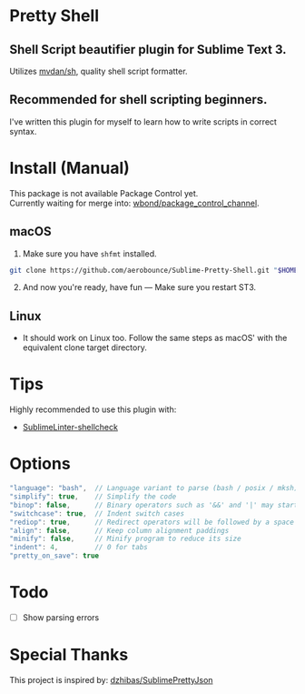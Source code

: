 # Pretty Shell
## Shell Script beautifier plugin for Sublime Text 3.
Utilizes [mvdan/sh](https://github.com/mvdan/sh), quality shell script formatter.


## Recommended for shell scripting beginners.
I've written this plugin for myself to learn how to write scripts in correct syntax.


# Install (Manual)
This package is not available Package Control yet.\
Currently waiting for merge into: [wbond/package_control_channel](https://github.com/wbond/package_control_channel).

## macOS
1. Make sure you have `shfmt` installed.
```bash
git clone https://github.com/aerobounce/Sublime-Pretty-Shell.git "$HOME/Library/Application Support/Sublime Text 3/Packages/PrettyShell"
```
2. And now you're ready, have fun — Make sure you restart ST3.

## Linux
- It should work on Linux too. Follow the same steps as macOS' with the equivalent clone target directory.


# Tips
Highly recommended to use this plugin with:

- [SublimeLinter-shellcheck](https://packagecontrol.io/packages/SublimeLinter-shellcheck)


# Options
```javascript
"language": "bash",  // Language variant to parse (bash / posix / mksh)
"simplify": true,    // Simplify the code
"binop": false,      // Binary operators such as '&&' and '|' may start a line
"switchcase": true,  // Indent switch cases
"rediop": true,      // Redirect operators will be followed by a space
"align": false,      // Keep column alignment paddings
"minify": false,     // Minify program to reduce its size
"indent": 4,         // 0 for tabs
"pretty_on_save": true
```


# Todo
- [ ] Show parsing errors


# Special Thanks
This project is inspired by: [dzhibas/SublimePrettyJson](https://github.com/dzhibas/SublimePrettyJson)
